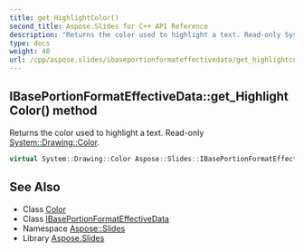 ```yaml
---
title: get_HighlightColor()
second_title: Aspose.Slides for C++ API Reference
description: "Returns the color used to highlight a text. Read-only System::Drawing::Color."
type: docs
weight: 40
url: /cpp/aspose.slides/ibaseportionformateffectivedata/get_highlightcolor/
---
```

## IBasePortionFormatEffectiveData::get_HighlightColor() method


Returns the color used to highlight a text. Read-only [System::Drawing::Color](../../../system.drawing/color/).

```cpp
virtual System::Drawing::Color Aspose::Slides::IBasePortionFormatEffectiveData::get_HighlightColor()=0
```

## See Also

* Class [Color](../../system.drawing/color/)
* Class [IBasePortionFormatEffectiveData](./)
* Namespace [Aspose::Slides](../)
* Library [Aspose.Slides](../../)